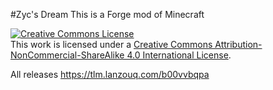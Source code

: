 #Zyc's Dream
This is a Forge mod of Minecraft

<a rel="license" href="http://creativecommons.org/licenses/by-nc-sa/4.0/"><img alt="Creative Commons License" style="border-width:0" src="https://i.creativecommons.org/l/by-nc-sa/4.0/88x31.png" /></a><br />This work is licensed under a <a rel="license" href="http://creativecommons.org/licenses/by-nc-sa/4.0/">Creative Commons Attribution-NonCommercial-ShareAlike 4.0 International License</a>.

All releases
<a target="_blank" href=https://tlm.lanzouq.com/b00vvbqpa>https://tlm.lanzouq.com/b00vvbqpa</a>
